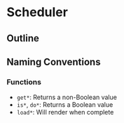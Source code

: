 # Scheduler

## Outline

## Naming Conventions

### Functions
- `get*`: Returns a non-Boolean value
- `is*`, `do*`: Returns a Boolean value
- `load*`: Will render when complete